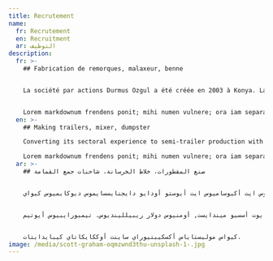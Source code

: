 ```yaml
---
title: Recrutement
name:
  fr: Recrutement
  en: Recruitment
  ar: التوظيف
description:
  fr: >-
    ## Fabrication de remorques, malaxeur, benne


    La société par actions Durmus Ozgul a été créée en 2003 à Konya. La zone industrielle organisée de Konya, d’une superficie totale de 25 000 m2, a été fermée.


    Lorem markdownum frendens ponit; mihi numen vulnere; ora iam separat ventis [natus](http://www.metu-humana.io/). Per pennis per.
  en: >-
    ## Making trailers, mixer, dumpster

    Converting its sectoral experience to semi-trailer production with a young and dynamic staff, Özgül Trailer has registered the quality of its products with TUV-SUD AUTOMOTIVE TSE, ISO 9001 and ADR Certificate certificates.

    Lorem markdownum frendens ponit; mihi numen vulnere; ora iam separat ventis [natus](http://www.metu-humana.io/). Per pennis per.
  ar: >-
    ## صنع المقطورات، خلاط الخرسانة، شاحنات جمع القمامة


    فيرو ايوس ايت أكيوساميوس ايت أيوستو أودايو دايجنايسسايموس ديوكايميوس كيواي


    فوليوبتاس ايت ايوت أسسيو ميندايست, أومنيوس دولار ريبيللينديوس. تيمبورايبيوس أيوتيم


    كيواس موليستاياس أكسكيبتيوراي ساينت أوككايكاتاي كيبايدايتات.
image: /media/scott-graham-oqmzwnd3thu-unsplash-1-.jpg
---
```

